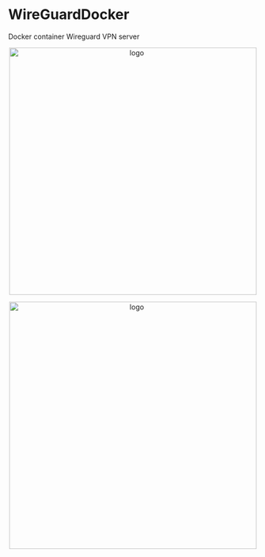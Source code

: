 # WireGuardDocker
Docker container Wireguard VPN server
<p align="center">
  <img src="https://upload.wikimedia.org/wikipedia/commons/thumb/9/98/Logo_of_WireGuard.svg/2560px-Logo_of_WireGuard.svg.png" width="500" title="logo">
</p>
<p align="center">
  <img src="https://www.docker.com/sites/default/files/d8/2019-07/horizontal-logo-monochromatic-white.png" width="500" title="logo">
</p>
